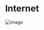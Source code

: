 # Internet
![image](https://github.com/user-attachments/assets/3bca0f56-6b08-4ae8-ab60-99293b25bb08)
